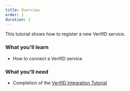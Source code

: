 ```yaml
---
title: Overview
order: 1
duration: 1
---
```


This tutorial shows how to register a new VerifID service.

### What you'll learn

- How to connect a VerifID service

### What you'll need

- Completion of the [VerifID Integration Tutorial](/verifid-integration/01-overview)

